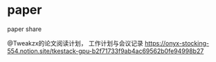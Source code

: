 # paper
paper share



@Tweakzx的论文阅读计划， 工作计划与会议记录
https://onyx-stocking-554.notion.site/tkestack-gpu-b2f71733f9ab4ac69562b0fe94998b27
